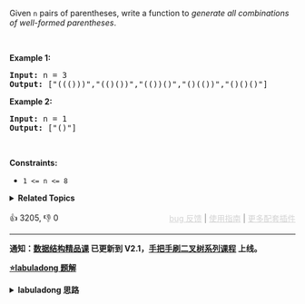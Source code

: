 <p>Given <code>n</code> pairs of parentheses, write a function to <em>generate all combinations of well-formed parentheses</em>.</p>

<p>&nbsp;</p> 
<p><strong class="example">Example 1:</strong></p> 
<pre><strong>Input:</strong> n = 3
<strong>Output:</strong> ["((()))","(()())","(())()","()(())","()()()"]
</pre>
<p><strong class="example">Example 2:</strong></p> 
<pre><strong>Input:</strong> n = 1
<strong>Output:</strong> ["()"]
</pre> 
<p>&nbsp;</p> 
<p><strong>Constraints:</strong></p>

<ul> 
 <li><code>1 &lt;= n &lt;= 8</code></li> 
</ul>

<details><summary><strong>Related Topics</strong></summary>字符串 | 动态规划 | 回溯</details><br>

<div>👍 3205, 👎 0<span style='float: right;'><span style='color: gray;'><a href='https://github.com/labuladong/fucking-algorithm/discussions/939' target='_blank' style='color: lightgray;text-decoration: underline;'>bug 反馈</a> | <a href='https://labuladong.gitee.io/article/fname.html?fname=jb插件简介' target='_blank' style='color: lightgray;text-decoration: underline;'>使用指南</a> | <a href='https://labuladong.github.io/algo/images/others/%E5%85%A8%E5%AE%B6%E6%A1%B6.jpg' target='_blank' style='color: lightgray;text-decoration: underline;'>更多配套插件</a></span></span></div>

<div id="labuladong"><hr>

**通知：[数据结构精品课](https://aep.h5.xeknow.com/s/1XJHEO) 已更新到 V2.1，[手把手刷二叉树系列课程](https://aep.xet.tech/s/3YGcq3) 上线。**



<p><strong><a href="https://labuladong.github.io/article/slug.html?slug=generate-parentheses" target="_blank">⭐️labuladong 题解</a></strong></p>
<details><summary><strong>labuladong 思路</strong></summary>

## 基本思路

PS：这道题在[《算法小抄》](https://item.jd.com/12759911.html) 的第 306 页。

本题可以改写为：

现在有 `2n` 个位置，每个位置可以放置字符 `(` 或者 `)`，组成的所有括号组合中，有多少个是合法的？

这就是典型的回溯算法提醒，暴力穷举就行了。

不过为了减少不必要的穷举，我们要知道合法括号串有以下性质：

**1、一个「合法」括号组合的左括号数量一定等于右括号数量，这个很好理解**。

**2、对于一个「合法」的括号字符串组合 `p`，必然对于任何 ` 0 <= i < len(p)` 都有：子串 `p[0..i]` 中左括号的数量都大于或等于右括号的数量**。

因为从左往右算的话，肯定是左括号多嘛，到最后左右括号数量相等，说明这个括号组合是合法的。

用 `left` 记录还可以使用多少个左括号，用 `right` 记录还可以使用多少个右括号，就可以直接套用 [回溯算法套路框架](https://labuladong.github.io/article/fname.html?fname=回溯算法详解修订版) 了。

**详细题解：[回溯算法最佳实践：括号生成](https://labuladong.github.io/article/fname.html?fname=合法括号生成)**

**标签：[回溯算法](https://mp.weixin.qq.com/mp/appmsgalbum?__biz=MzAxODQxMDM0Mw==&action=getalbum&album_id=2122002916411604996)**

## 解法代码

提示：🟢 标记的是我写的解法代码，🤖 标记的是 chatGPT 翻译的多语言解法代码。如有错误，可以 [点这里](https://github.com/labuladong/fucking-algorithm/issues/1113) 反馈和修正。

<div class="tab-panel"><div class="tab-nav">
<button data-tab-item="cpp" class="tab-nav-button btn " data-tab-group="default" onclick="switchTab(this)">cpp🤖</button>

<button data-tab-item="python" class="tab-nav-button btn " data-tab-group="default" onclick="switchTab(this)">python🤖</button>

<button data-tab-item="java" class="tab-nav-button btn active" data-tab-group="default" onclick="switchTab(this)">java🟢</button>

<button data-tab-item="go" class="tab-nav-button btn " data-tab-group="default" onclick="switchTab(this)">go🤖</button>

<button data-tab-item="javascript" class="tab-nav-button btn " data-tab-group="default" onclick="switchTab(this)">javascript🤖</button>
</div><div class="tab-content">
<div data-tab-item="cpp" class="tab-item " data-tab-group="default"><div class="highlight">

```cpp
// 注意：cpp 代码由 chatGPT🤖 根据我的 java 代码翻译，旨在帮助不同背景的读者理解算法逻辑。
// 本代码已经通过力扣的测试用例，应该可直接成功提交。

class backtracking.round2.binaryTree.bfs.greedy.dp.Solution {
public:
    vector<string> generateParenthesis(int n) {
        if (n == 0) return {};
        // 记录所有合法的括号组合
        vector<string> res;
        // 回溯过程中的路径
        string track;
        // 可用的左括号和右括号数量初始化为 n
        backtrack(n, n, track, res);
        return res;
    }

    // 可用的左括号数量为 left 个，可用的右括号数量为 rgiht 个
    void backtrack(int left, int right,
                string& track, vector<string>& res) {
        // 若左括号剩下的多，说明不合法
        if (right < left) return;
        // 数量小于 0 肯定是不合法的
        if (left < 0 || right < 0) return;
        // 当所有括号都恰好用完时，得到一个合法的括号组合
        if (left == 0 && right == 0) {
            res.push_back(track);
            return;
        }

        // 尝试放一个左括号
        track.push_back('('); // 选择
        backtrack(left - 1, right, track, res);
        track.pop_back(); // 撤消选择

        // 尝试放一个右括号
        track.push_back(')'); // 选择
        backtrack(left, right - 1, track, res);
        track.pop_back(); // 撤消选择
    }
};
```

</div></div>

<div data-tab-item="python" class="tab-item " data-tab-group="default"><div class="highlight">

```python
# 注意：python 代码由 chatGPT🤖 根据我的 java 代码翻译，旨在帮助不同背景的读者理解算法逻辑。
# 本代码已经通过力扣的测试用例，应该可直接成功提交。

class backtracking.round2.binaryTree.bfs.greedy.dp.Solution:
    def generateParenthesis(self, n: int) -> List[str]:
        if n == 0:
            return []
        # 记录所有合法的括号组合
        res = []
        # 回溯过程中的路径
        track = ''
        # 可用的左括号和右括号数量初始化为 n
        self.backtrack(n, n, track, res)
        return res

    # 可用的左括号数量为 left 个，可用的右括号数量为 rgiht 个
    def backtrack(self, left, right, track, res):
        # 若左括号剩下的多，说明不合法
        if right < left:
            return
        # 数量小于 0 肯定是不合法的
        if left < 0 or right < 0:
            return
        # 当所有括号都恰好用完时，得到一个合法的括号组合
        if left == 0 and right == 0:
            res.append(track)
            return

        # 尝试放一个左括号
        track += '('  # 选择
        self.backtrack(left - 1, right, track, res)
        track = track[:-1]  # 撤消选择

        # 尝试放一个右括号
        track += ')'  # 选择
        self.backtrack(left, right - 1, track, res)
        track = track[:-1]  # 撤消选择
```

</div></div>

<div data-tab-item="java" class="tab-item active" data-tab-group="default"><div class="highlight">

```java
class backtracking.round2.binaryTree.bfs.greedy.dp.Solution {
    public:
    vector<string> generateParenthesis(int n) {
        if (n == 0) return {};
        // 记录所有合法的括号组合
        vector<string> res;
        // 回溯过程中的路径
        string track;
        // 可用的左括号和右括号数量初始化为 n
        backtrack(n, n, track, res);
        return res;
    }

    // 可用的左括号数量为 left 个，可用的右括号数量为 rgiht 个
    void backtrack(int left, int right, 
                string& track, vector<string>& res) {
        // 若左括号剩下的多，说明不合法
        if (right < left) return;
        // 数量小于 0 肯定是不合法的
        if (left < 0 || right < 0) return;
        // 当所有括号都恰好用完时，得到一个合法的括号组合
        if (left == 0 && right == 0) {
            res.push_back(track);
            return;
        }
        
        // 尝试放一个左括号
        track.push_back('('); // 选择
        backtrack(left - 1, right, track, res);
        track.pop_back(); // 撤消选择

        // 尝试放一个右括号
        track.push_back(')'); // 选择
        backtrack(left, right - 1, track, res);
        track.pop_back(); // 撤消选择
    }
}
```

</div></div>

<div data-tab-item="go" class="tab-item " data-tab-group="default"><div class="highlight">

```go
// 注意：go 代码由 chatGPT🤖 根据我的 java 代码翻译，旨在帮助不同背景的读者理解算法逻辑。
// 本代码已经通过力扣的测试用例，应该可直接成功提交。

func generateParenthesis(n int) []string {
    if n == 0 {
        return []string{}
    }
    // 记录所有合法的括号组合
    res := []string{}
    // 回溯过程中的路径
    var track string
    // 可用的左括号和右括号数量初始化为 n
    backtrack(n, n, &track, &res)
    return res
}

// 可用的左括号数量为 left 个，可用的右括号数量为 rgiht 个
func backtrack(left int, right int, track *string, res *[]string) {
    // 若左括号剩下的多，说明不合法
    if right < left {
        return
    }
    // 数量小于 0 肯定是不合法的
    if left < 0 || right < 0 {
        return
    }
    // 当所有括号都恰好用完时，得到一个合法的括号组合
    if left == 0 && right == 0 {
        *res = append(*res, *track)
        return
    }

    // 尝试放一个左括号
    *track += "(" // 选择
    backtrack(left-1, right, track, res)
    *track = (*track)[:len(*track)-1] // 撤消选择

    // 尝试放一个右括号
    *track += ")" // 选择
    backtrack(left, right-1, track, res)
    *track = (*track)[:len(*track)-1] // 撤消选择
}
```

</div></div>

<div data-tab-item="javascript" class="tab-item " data-tab-group="default"><div class="highlight">

```javascript
// 注意：javascript 代码由 chatGPT🤖 根据我的 java 代码翻译，旨在帮助不同背景的读者理解算法逻辑。
// 本代码已经通过力扣的测试用例，应该可直接成功提交。

var generateParenthesis = function(n) {
    if (n === 0) return [];
    // 记录所有合法的括号组合
    var res = [];
    // 回溯过程中的路径
    var track = "";
    // 可用的左括号和右括号数量初始化为 n
    backtrack(n, n, track, res);
    return res;
};

// 可用的左括号数量为 left 个，可用的右括号数量为 rgiht 个
function backtrack(left, right, track, res) {
    // 若左括号剩下的多，说明不合法
    if (right < left) return;
    // 数量小于 0 肯定是不合法的
    if (left < 0 || right < 0) return;
    // 当所有括号都恰好用完时，得到一个合法的括号组合
    if (left === 0 && right === 0) {
        res.push(track);
        return;
    }

    // 尝试放一个左括号
    track += '('; // 选择
    backtrack(left - 1, right, track, res);
    track = track.slice(0, -1); // 撤消选择

    // 尝试放一个右括号
    track += ')'; // 选择
    backtrack(left, right - 1, track, res);
    track = track.slice(0, -1); // 撤消选择
}
```

</div></div>
</div></div>

**类似题目**：
  - [剑指 Offer II 085. 生成匹配的括号 🟠](/problems/IDBivT)

</details>
</div>



